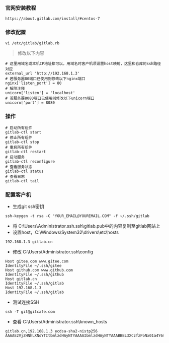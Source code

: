 ### 官网安装教程
```
https://about.gitlab.com/install/#centos-7
```
### 修改配置
```
vi /etc/gitlab/gitlab.rb
```
> 修改以下内容
```
# 这里用域名或本机IP地址都可以，用域名时客户机须设置host映射，这里和仓库的ssh路径对应
external_url 'http://192.168.1.3'
# 若服务器80端口已使用则修改以下nginx端口
nginx['listen_port'] = 80
# 解除注释
unicorn['listen'] = 'localhost'
# 若服务器8080端口已使用则修改以下unicorn端口
unicorn['port'] = 8080
```
### 操作
```
# 启动所有组件
gitlab-ctl start
# 停止所有组件
gitlab-ctl stop
# 重启所有组件
gitlab-ctl restart
# 启动服务
gitlab-ctl reconfigure
# 查看服务状态
gitlab-ctl status
# 查看日志
gitlab-ctl tail
```
### 配置客户机
- 生成git ssh密钥
```
ssh-keygen -t rsa -C "YOUR_EMAIL@YOUREMAIL.COM" -f ~/.ssh/gitlab
```
- 将 C:\Users\Administrator\.ssh\.ssh\gitlab.pub中的内容复制至gitlab网站上
- 设置host，C:\Windows\System32\drivers\etc\hosts
```
192.168.1.3	gitlab.cn
```
- 修改 C:\Users\Administrator\.ssh\config
```
Host gitee.com www.gitee.com
IdentityFile ~/.ssh/gitee
Host github.com www.github.com
IdentityFile ~/.ssh/github
Host gitlab.cn
IdentityFile ~/.ssh/gitlab
Host 192.168.1.3
IdentityFile ~/.ssh/gitlab
```
- 测试连接SSH
```
ssh -T git@gitcafe.com
```
- 查看 C:\Users\Administrator\.ssh\known_hosts
```
gitlab.cn,192.168.1.3 ecdsa-sha2-nistp256 AAAAE2VjZHNhLXNoYTItbmlzdHAyNTYAAAAIbmlzdHAyNTYAAABBBL3XCzfzPoNx01a4Y6mYHNtRg8emLiqnCGlR3iQsUDqs+yGq/9ot9FUvcQ4E1PH2IqZ61gi/uAPTEIju5VvXVCA=
```